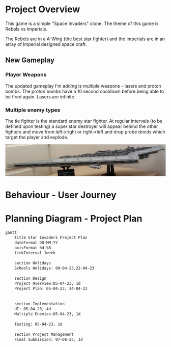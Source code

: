 # Project Overview

This game is a simple "Space Invaders" clone. The theme of this game is Rebels vs Imperials.

The Rebels are in a A-Wing (the best star fighter) and the imperials are in an array of Imperial designed space craft.

## New Gameplay

### Player Weapons

The updated gameplay I'm adding is multiple weapons - lasers and proton bombs. The proton bombs have a 10 second cooldown before being able to be fired again. Lasers are infinite.

### Multiple enemy types

The tie fighter is the standard enemy star fighter. At regular intervals (to be defined upon testing) a super star destroyer will appear behind the other fighters and move from left->right or right->left and drop probe droids which target the player and explode.

![Super Star Destroyer](Images/ssd.jpeg)

# Behaviour - User Journey


# Planning Diagram - Project Plan

```mermaid
gantt
    title Star Invaders Project Plan
    dateFormat DD-MM-YY
    axisFormat %d-%B
    tickInterval 1week

    section Holidays
    Schools Holidays: 09-04-23,22-04-23

    section Design
    Project Overview:05-04-23, 1d
    Project Plan: 05-04-23, 24-04-23


    section Implementation
    UI: 05-04-23, 4d
    Multiple Enemies:05-04-23, 1d

    Testing: 05-04-23, 1d

    section Project Management
    Final Submission: 07-06-23, 1d

```